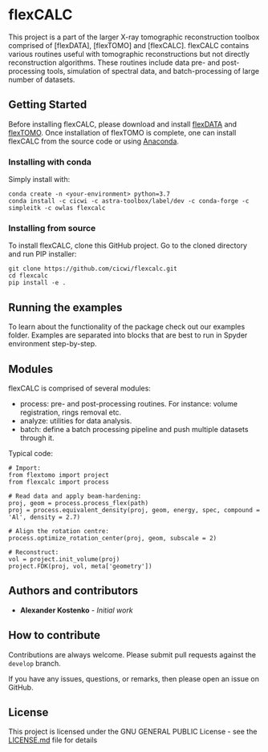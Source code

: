 # flexCALC

This project is a part of the larger X-ray tomographic reconstruction toolbox comprised of [flexDATA], [flexTOMO] and [flexCALC].
flexCALC contains various routines useful with tomographic reconstructions but not directly reconstruction algorithms. These routines include data pre- and post-processing tools, simulation of spectral data, and batch-processing of large number of datasets. 

## Getting Started

Before installing flexCALC, please download and install [flexDATA](https://github.com/cicwi/flexdata) and [flexTOMO](https://github.com/cicwi/flextomo). Once installation of flexTOMO is complete, one can install flexCALC from the source code or using [Anaconda](https://www.anaconda.com/download/). 

### Installing with conda

Simply install with:
```
conda create -n <your-environment> python=3.7
conda install -c cicwi -c astra-toolbox/label/dev -c conda-forge -c simpleitk -c owlas flexcalc
```

### Installing from source

To install flexCALC, clone this GitHub project. Go to the cloned directory and run PIP installer:
```
git clone https://github.com/cicwi/flexcalc.git
cd flexcalc
pip install -e .
```

## Running the examples

To learn about the functionality of the package check out our examples folder. Examples are separated into blocks that are best to run in Spyder environment step-by-step.

## Modules

flexCALC is comprised of several modules:

* process: pre- and post-processing routines. For instance: volume registration, rings removal etc. 
* analyze: utilities for data analysis.
* batch: define a batch processing pipeline and push multiple datasets through it.

Typical code:
```
# Import:
from flextomo import project
from flexcalc import process

# Read data and apply beam-hardening:
proj, geom = process.process_flex(path)
proj = process.equivalent_density(proj, geom, energy, spec, compound = 'Al', density = 2.7)

# Align the rotation centre:
process.optimize_rotation_center(proj, geom, subscale = 2)

# Reconstruct:
vol = project.init_volume(proj)
project.FDK(proj, vol, meta['geometry'])
```

## Authors and contributors

* **Alexander Kostenko** - *Initial work*

## How to contribute

Contributions are always welcome. Please submit pull requests against the `develop` branch.

If you have any issues, questions, or remarks, then please open an issue on GitHub.

## License

This project is licensed under the GNU GENERAL PUBLIC License - see the [LICENSE.md](LICENSE.md) file for details
